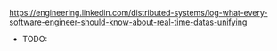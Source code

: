 https://engineering.linkedin.com/distributed-systems/log-what-every-software-engineer-should-know-about-real-time-datas-unifying

* TODO: